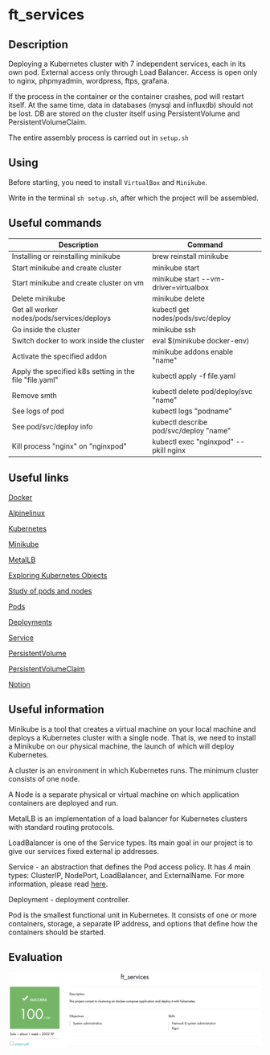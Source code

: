 # ft_services

## Description

Deploying a Kubernetes cluster with 7 independent services, each in its own pod. External access only through Load Balancer. Access is open only to nginx, phpmyadmin, wordpress, ftps, grafana.

If the process in the container or the container crashes, pod will restart itself. At the same time, data in databases (mysql and influxdb) should not be lost. DB are stored on the cluster itself using PersistentVolume and PersistentVolumeClaim.

The entire assembly process is carried out in ``setup.sh``

## Using

Before starting, you need to install ``VirtualBox`` and ``Minikube``.

Write in the terminal ``sh setup.sh``, after which the project will be assembled.

## Useful commands

| Description | Command |
| --- | --- |
|Installing or reinstalling minikube |brew reinstall minikube|
| Start minikube and create cluster | minikube start |
| Start minikube and create cluster on vm | minikube start --vm-driver=virtualbox |
| Delete minikube | minikube delete |
| Get all worker nodes/pods/services/deploys | kubectl get nodes/pods/svc/deploy |
| Go inside the cluster | minikube ssh |
| Switch docker to work inside the cluster | eval $(minikube docker-env) |
| Activate the specified addon | minikube addons enable "name" |
| Apply the specified k8s setting in the file "file.yaml" | kubectl apply -f file.yaml |
| Remove smth | kubectl delete pod/deploy/svc "name" | 
| See logs of pod| kubectl logs "podname" |
| See pod/svc/deploy info | kubectl describe pod/svc/deploy "name" |
| Kill process "nginx" on "nginxpod" | kubectl exec "nginxpod" -- pkill nginx |

## Useful links

[Docker](https://habr.com/ru/company/ruvds/blog/438796/)

[Alpinelinux](https://wiki.alpinelinux.org/wiki/Tutorials_and_Howtos)

[Kubernetes](https://kubernetes.io/docs/home/)

[Minikube](https://minikube.sigs.k8s.io/docs/start/)

[MetalLB](https://metallb.universe.tf/)

[Exploring Kubernetes Objects](https://kubernetes.io/ru/docs/concepts/overview/working-with-objects/kubernetes-objects/)

[Study of pods and nodes](https://kubernetes.io/ru/docs/tutorials/kubernetes-basics/explore/explore-intro/)

[Pods](https://kubernetes.io/docs/concepts/workloads/pods/)

[Deployments](https://kubernetes.io/docs/concepts/workloads/controllers/deployment/)

[Service](https://kubernetes.io/docs/concepts/services-networking/service/)

[PersistentVolume](https://kubernetes.io/docs/tasks/configure-pod-container/configure-persistent-volume-storage/#create-a-persistentvolume)

[PersistentVolumeClaim](https://kubernetes.io/docs/tasks/configure-pod-container/configure-persistent-volume-storage/#create-a-persistentvolumeclaim)

[Notion](https://www.notion.so/ft_services-e0700a527d0d45039388f65087c23b21)

## Useful information

Minikube is a tool that creates a virtual machine on your local machine and deploys a Kubernetes cluster with a single node. That is, we need to install a Minikube on our physical machine, the launch of which will deploy Kubernetes.

A cluster is an environment in which Kubernetes runs. The minimum cluster consists of one node.

A Node is a separate physical or virtual machine on which application containers are deployed and run.

MetalLB is an implementation of a load balancer for Kubernetes clusters with standard routing protocols.

LoadBalancer is one of the Service types. Its main goal in our project is to give our services fixed external ip addresses.

Service - an abstraction that defines the Pod access policy. It has 4 main types: ClusterIP, NodePort, LoadBalancer, and ExternalName. For more information, please read [here](https://kubernetes.io/ru/docs/tutorials/kubernetes-basics/expose/expose-intro/).

Deployment - deployment controller.

Pod is the smallest functional unit in Kubernetes. It consists of one or more containers, storage, a separate IP address, and options that define how the containers should be started.

## Evaluation

![alt tag](media/appraisal_ft_services.png "Appraisal ft_services")
